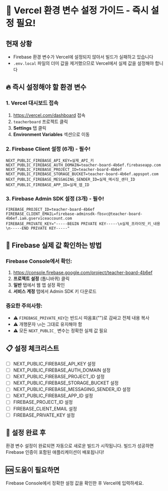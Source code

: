 # 🚨 Vercel 환경 변수 설정 가이드 - 즉시 설정 필요!

## 현재 상황
- Firebase 환경 변수가 Vercel에 설정되지 않아서 빌드가 실패하고 있습니다
- `.env.local` 파일의 더미 값을 제거했으므로 Vercel에서 실제 값을 설정해야 합니다

## 🔥 즉시 설정해야 할 환경 변수

### 1. Vercel 대시보드 접속
1. https://vercel.com/dashboard 접속
2. `teacherboard` 프로젝트 클릭
3. **Settings** 탭 클릭
4. **Environment Variables** 섹션으로 이동

### 2. Firebase Client 설정 (6개) - 필수!
```
NEXT_PUBLIC_FIREBASE_API_KEY=실제_API_키
NEXT_PUBLIC_FIREBASE_AUTH_DOMAIN=teacher-board-4b6ef.firebaseapp.com
NEXT_PUBLIC_FIREBASE_PROJECT_ID=teacher-board-4b6ef
NEXT_PUBLIC_FIREBASE_STORAGE_BUCKET=teacher-board-4b6ef.appspot.com
NEXT_PUBLIC_FIREBASE_MESSAGING_SENDER_ID=실제_메시징_센더_ID
NEXT_PUBLIC_FIREBASE_APP_ID=실제_앱_ID
```

### 3. Firebase Admin SDK 설정 (3개) - 필수!
```
FIREBASE_PROJECT_ID=teacher-board-4b6ef
FIREBASE_CLIENT_EMAIL=firebase-adminsdk-fbsvc@teacher-board-4b6ef.iam.gserviceaccount.com
FIREBASE_PRIVATE_KEY="-----BEGIN PRIVATE KEY-----\n실제_프라이빗_키_내용\n-----END PRIVATE KEY-----"
```

## 🔑 Firebase 실제 값 확인하는 방법

### Firebase Console에서 확인:
1. https://console.firebase.google.com/project/teacher-board-4b6ef
2. **프로젝트 설정** (톱니바퀴) 클릭
3. **일반** 탭에서 웹 앱 설정 확인
4. **서비스 계정** 탭에서 Admin SDK 키 다운로드

### 중요한 주의사항:
- ⚠️ `FIREBASE_PRIVATE_KEY`는 반드시 따옴표("")로 감싸고 전체 내용 복사
- ⚠️ 개행문자 `\n`는 그대로 유지해야 함
- ⚠️ 모든 `NEXT_PUBLIC_` 변수는 정확한 실제 값 필요

## 📋 설정 체크리스트
- [ ] NEXT_PUBLIC_FIREBASE_API_KEY 설정
- [ ] NEXT_PUBLIC_FIREBASE_AUTH_DOMAIN 설정
- [ ] NEXT_PUBLIC_FIREBASE_PROJECT_ID 설정
- [ ] NEXT_PUBLIC_FIREBASE_STORAGE_BUCKET 설정
- [ ] NEXT_PUBLIC_FIREBASE_MESSAGING_SENDER_ID 설정
- [ ] NEXT_PUBLIC_FIREBASE_APP_ID 설정
- [ ] FIREBASE_PROJECT_ID 설정
- [ ] FIREBASE_CLIENT_EMAIL 설정
- [ ] FIREBASE_PRIVATE_KEY 설정

## 🎯 설정 완료 후
환경 변수 설정이 완료되면 자동으로 새로운 빌드가 시작됩니다.
빌드가 성공하면 Firebase 인증이 포함된 애플리케이션이 배포됩니다!

## 🆘 도움이 필요하면
Firebase Console에서 정확한 설정 값을 확인한 후 Vercel에 입력하세요.